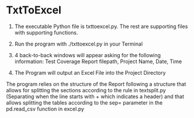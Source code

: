 # TxtToExcel


1) The executable Python file is txttoexcel.py. The rest are supporting files with supporting functions.

2) Run the program with ./txttoexcel.py in your Terminal

3) 4 back-to-back windows will appear asking for the following information: Test Coverage Report filepath, Project Name, Date, Time

4) The Program will output an Excel File into the Project Directory

The program relies on the structure of the Report following a structure that allows for splitting the sections according to the rule in textsplit.py (Separating when the line starts with + which indicates a header) and that allows splitting the tables according to the sep= parameter in the pd.read_csv function in excel.py
